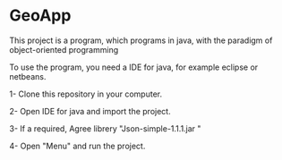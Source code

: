 # GeoApp
This project is a program, which programs in java, with the paradigm of object-oriented programming



To use the program, you need a IDE for java, for example eclipse or netbeans.

1- Clone this repository in your computer.

2- Open IDE for java and import the project.

3- If a required, Agree librery "Json-simple-1.1.1.jar "

4- Open "Menu" and run the project.
